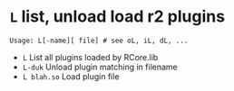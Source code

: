 <!-- TITLE: L -->

#  `L` list, unload load r2 plugins


```
Usage: L[-name][ file] # see oL, iL, dL, ...
```


- `L` List all plugins loaded by RCore.lib
- `L-duk` Unload plugin matching in filename
- `L blah.so` Load plugin file